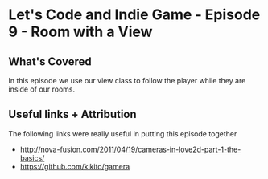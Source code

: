 # Let's Code and Indie Game - Episode 9 - Room with a View

## What's Covered

In this episode we use our view class to follow the player while they are inside of our rooms.

##  Useful links + Attribution

The following links were really useful in putting this episode together

- http://nova-fusion.com/2011/04/19/cameras-in-love2d-part-1-the-basics/
- https://github.com/kikito/gamera
